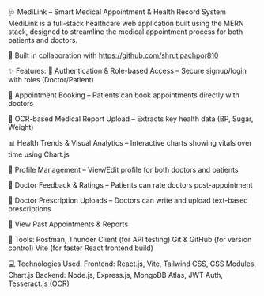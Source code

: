 🩺 MediLink – Smart Medical Appointment & Health Record System
MediLink is a full-stack healthcare web application built using the MERN stack, designed to streamline the medical appointment process for both patients and doctors.

🔗 Built in collaboration with https://github.com/shrutipachpor810

✨ Features:
🔐 Authentication & Role-based Access – Secure signup/login with roles (Doctor/Patient)

📅 Appointment Booking – Patients can book appointments directly with doctors

📄 OCR-based Medical Report Upload – Extracts key health data (BP, Sugar, Weight)

📊 Health Trends & Visual Analytics – Interactive charts showing vitals over time using Chart.js

👤 Profile Management – View/Edit profile for both doctors and patients

💬 Doctor Feedback & Ratings – Patients can rate doctors post-appointment

📝 Doctor Prescription Uploads – Doctors can write and upload text-based prescriptions

📁 View Past Appointments & Reports

🧰 Tools:
Postman, Thunder Client (for API testing)
Git & GitHub (for version control)
Vite (for faster React frontend build)

💻 Technologies Used:
Frontend: React.js, Vite, Tailwind CSS, CSS Modules, Chart.js
Backend: Node.js, Express.js, MongoDB Atlas, JWT Auth, Tesseract.js (OCR)

